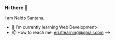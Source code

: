 ### Hi there 👋

I am Naldo Santana,

- 🌱 I’m currently learning Web Development- 
- 📫 How to reach me: eri.itlearning@gmail.com
-->
